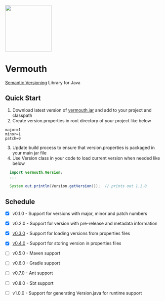 <img width="150px" src="https://groceries.morrisons.com/productImages/217/217731011_0_640x640.jpg?identifier=7015836e8608de5c56e6a87c1f6613e6" />

# Vermouth
[Semantic Versioning](http://semver.org) Library for Java

## Quick Start
  1. Download latest version of [vermouth.jar](https://github.com/abrayall/vermouth/releases/download/v0.3.1/vermouth-0.3.1.jar) and add to your project and classpath
  2. Create version.properties in root directory of your project like below
  ```properties
  major=1
  minor=1
  patch=0
  ```
  3. Update build process to ensure that version.properties is packaged in your main jar file
  4. Use Version class in your code to load current version when needed like below
  ```java
    import vermouth.Version;
    ...
    
    System.out.println(Version.getVersion());  // prints out 1.1.0
  ```
  
## Schedule
  - [x] v0.1.0 - Support for versions with major, minor and patch numbers
  - [x] v0.2.0 - Support for version with pre-release and metadata information
  - [x] [v0.3.0](https://github.com/abrayall/vermouth/releases/download/v0.3.1/vermouth-0.3.1.jar) - Support for loading versions from properties files
  - [x] [v0.4.0](https://github.com/abrayall/vermouth/releases/download/v4.0.0/vermouth-4.0.0.jar) - Support for storing version in properties files
  - [ ] v0.5.0 - Maven support
  - [ ] v0.6.0 - Gradle support
  - [ ] v0.7.0 - Ant support
  - [ ] v0.8.0 - Sbt support
  - [ ] v1.0.0 - Support for generating Version.java for runtime support
  
